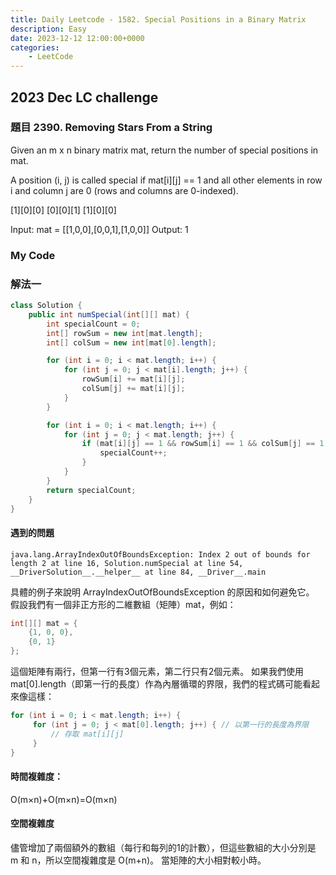 ```yaml
---
title: Daily Leetcode - 1582. Special Positions in a Binary Matrix
description: Easy 
date: 2023-12-12 12:00:00+0000
categories:
    - LeetCode
---
```


##  2023 Dec LC challenge


### 題目 2390. Removing Stars From a String

Given an m x n binary matrix mat, return the number of special positions in mat.

A position (i, j) is called special if mat[i][j] == 1 and all other elements in row i and column j are 0 (rows and columns are 0-indexed).

[1][0][0]
[0][0][1]
[1][0][0]

Input: mat = [[1,0,0],[0,0,1],[1,0,0]]
Output: 1

### My Code

### 解法一

```java
class Solution {
    public int numSpecial(int[][] mat) {
        int specialCount = 0;
        int[] rowSum = new int[mat.length];
        int[] colSum = new int[mat[0].length];

        for (int i = 0; i < mat.length; i++) {
            for (int j = 0; j < mat[i].length; j++) {
                rowSum[i] += mat[i][j];
                colSum[j] += mat[i][j];
            }
        }

        for (int i = 0; i < mat.length; i++) {
            for (int j = 0; j < mat.length; j++) {
                if (mat[i][j] == 1 && rowSum[i] == 1 && colSum[j] == 1) {
                    specialCount++;
                }
            }
        }
        return specialCount;
    }
}
```


#### 遇到的問題
`java.lang.ArrayIndexOutOfBoundsException: Index 2 out of bounds for length 2
  at line 16, Solution.numSpecial
  at line 54, __DriverSolution__.__helper__
  at line 84, __Driver__.main`

具體的例子來說明 ArrayIndexOutOfBoundsException 的原因和如何避免它。
假設我們有一個非正方形的二維數組（矩陣）mat，例如：
```java
int[][] mat = {
    {1, 0, 0},
    {0, 1}
};
```
這個矩陣有兩行，但第一行有3個元素，第二行只有2個元素。 如果我們使用 mat[0].length（即第一行的長度）作為內層循環的界限，我們的程式碼可能看起來像這樣：

```java
for (int i = 0; i < mat.length; i++) {
     for (int j = 0; j < mat[0].length; j++) { // 以第一行的長度為界限
         // 存取 mat[i][j]
     }
}
```

#### 時間複雜度：
O(m×n)+O(m×n)=O(m×n)

#### 空間複雜度
儘管增加了兩個額外的數組（每行和每列的1的計數），但這些數組的大小分別是 m 和 n，所以空間複雜度是 O(m+n)。 當矩陣的大小相對較小時。